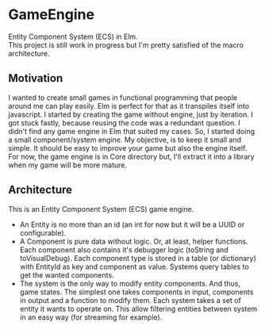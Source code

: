 # GameEngine
Entity Component System (ECS) in Elm.\
This project is still work in progress but I'm pretty satisfied of the macro architecture.

## Motivation
I wanted to create small games in functional programming that people around me can play easily. Elm is perfect for that as it transpiles itself into javascript.
I started by creating the game without engine, just by iteration. I got stuck fastly, because reusing the code was a redundant question.
I didn't find any game engine in Elm that suited my cases. So, I started doing a small component/system engine.
My objective, is to keep it small and simple. It should be easy to improve your game but also the engine itself.
For now, the game engine is in Core directory but, I'll extract it into a library when my game will be more mature.

## Architecture
This is an Entity Component System (ECS) game engine.
- An Entity is no more than an id (an int for now but it will be a UUID or configurable).
- A Component is pure data without logic. Or, at least, helper functions.
Each component also contains it's debugger logic (toString and toVisualDebug).
Each component type is stored in a table (or dictionary) with EntityId as key and component as value. 
Systems query tables to get the wanted components.
- The system is the only way to modify entity components. And thus, game states.
The simplest one takes components in input, components in output and a function to modify them.
Each system takes a set of entity it wants to operate on. This allow filtering entities between system in an easy way (for streaming for example).


